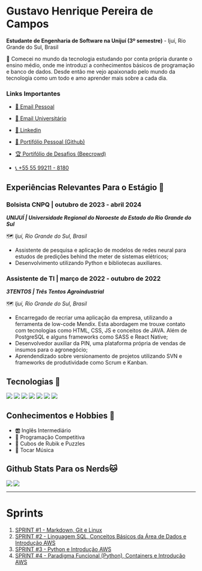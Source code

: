 # Gustavo Henrique Pereira de Campos

**Estudante de Engenharia de Software na Unijuí (3º semestre)** - Ijuí, Rio Grande do Sul, Brasil

<aside>
👋 Comecei no mundo da tecnologia estudando por conta própria durante o ensino médio, onde me introduzi a conhecimentos básicos de programação e banco de dados. Desde então me vejo apaixonado pelo mundo da tecnologia como um todo e amo aprender mais sobre a cada dia.

</aside>

### **Links Importantes**
- [📧 Email Pessoal](mailto:gustavop.campos2004@gmail.com)

- [📧 Email Universitário](mailto:gustavo.campos@sou.unijui.edu.br)

- [🔗 Linkedin](https://www.linkedin.com/in/gustavo-campos-a2573722a/)

- [👾 Portifólio Pessoal (Github)](https://github.com/GustavCampos)

- [🏆 Portifólio de Desafios (Beecrowd)](https://judge.beecrowd.com/en/profile/707323)

- [📞 +55 55 99211 - 8180](.)

## Experiências Relevantes Para o Estágio 💼

### Bolsista CNPQ | outubro de 2023 - abril 2024

***UNIJUÍ | Universidade Regional do Noroeste do Estado do Rio Grande do Sul***

🗺️ *Ijuí, Rio Grande do Sul, Brasil*

- Assistente de pesquisa e aplicação de modelos de redes neural para estudos de predições behind the meter de sistemas elétricos;
- Desenvolvimento utilizando Python e bibliotecas auxiliares.

### Assistente de TI | março de 2022 - outubro de 2022

***3TENTOS | Três Tentos Agroindustrial***

🗺️ *Ijuí, Rio Grande do Sul, Brasil*

- Encarregado de recriar uma aplicação da empresa, utilizando a ferramenta de low-code Mendix. Esta abordagem me trouxe contato com tecnologias como HTML, CSS, JS e conceitos de JAVA. Além de PostgreSQL e alguns frameworks como SASS e React Native;
- Desenvolvedor auxiliar da PIN, uma plataforma própria de vendas de insumos para o agronegócio;
- Aprendendizado sobre versionamento de projetos utilizando SVN e frameworks de produtividade como Scrum e Kanban.

## Tecnologias  🔧
<p>
  <img src='https://img.shields.io/badge/Python-3776AB?style=for-the-badge&logo=python&logoColor=white'>

  <img src='https://img.shields.io/badge/c++-%2300599C.svg?style=for-the-badge&logo=c%2B%2B&logoColor=white'>

  <img src='https://img.shields.io/badge/PHP-777BB4?style=for-the-badge&logo=php&logoColor=white'>

  <img src='https://img.shields.io/badge/Node.js-43853D?style=for-the-badge&logo=node.js&logoColor=white'>

  <img src='https://img.shields.io/badge/Sass-CC6699?style=for-the-badge&logo=sass&logoColor=white'>

  <img src='https://img.shields.io/badge/MySQL-00000F?style=for-the-badge&logo=mysql&logoColor=white'>

  <img src='https://img.shields.io/badge/Google_Cloud-4285F4?style=for-the-badge&logo=google-cloud&logoColor=white'>
</p>

## Conhecimentos e Hobbies 💯 
- 🆎 Inglês Intermediário
- 🏅 Programação Competitiva
- 🎲 Cubos de Rubik e Puzzles
- 🎸 Tocar Música

## Github Stats Para os Nerds🐱
<img align='left' src='https://github-readme-stats.vercel.app/api?username=GustavCampos&show_icons=true&theme=tokyonight&layout=compact#gh-dark-mode-only'>
<img src='https://github-readme-stats.vercel.app/api/top-langs/?username=GustavCampos&layout=compact&theme=tokyonight'> 

___

# Sprints
1. [SPRINT #1 - Markdown, Git e Linux](Sprint%201/)
2. [SPRINT #2 - Linguagem SQL, Conceitos Básicos da Área de Dados e Introdução AWS](Sprint%202/)
3. [SPRINT #3 - Python e Introdução AWS](Sprint%203/)
4. [SPRINT #4 - Paradigma Funcional (Python), Containers e Introdução AWS](Sprint%204/)
